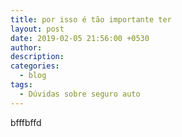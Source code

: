```yaml
---
title: por isso é tão importante ter
layout: post
date: 2019-02-05 21:56:00 +0530
author:
description:
categories:
  - blog
tags:
  - Dúvidas sobre seguro auto
---
```


bfffbffd